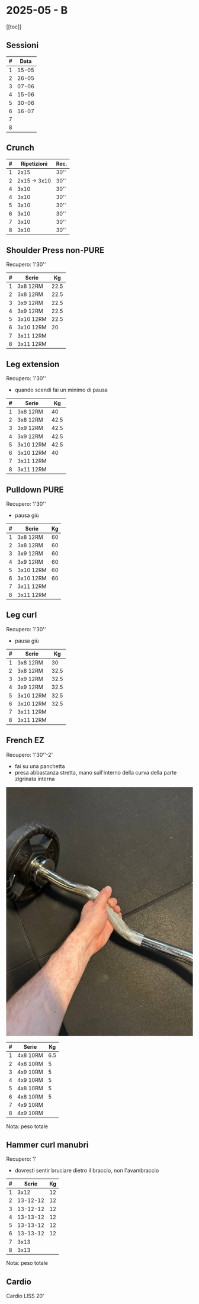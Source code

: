 # 2025-05 - B

[[toc]]

## Sessioni

| #   | Data  |
| --- | ----- |
| 1   | 15-05 |
| 2   | 26-05 |
| 3   | 07-06 |
| 4   | 15-06 |
| 5   | 30-06 |
| 6   | 16-07 |
| 7   |       |
| 8   |       |

## Crunch

| #   | Ripetizioni  | Rec. |
| --- | ------------ | ---- |
| 1   | 2x15         | 30'' |
| 2   | 2x15 -> 3x10 | 30'' |
| 4   | 3x10         | 30'' |
| 4   | 3x10         | 30'' |
| 5   | 3x10         | 30'' |
| 6   | 3x10         | 30'' |
| 7   | 3x10         | 30'' |
| 8   | 3x10         | 30'' |

## Shoulder Press non-PURE

Recupero: 1'30''

| #   | Serie     | Kg   |
| --- | --------- | ---- |
| 1   | 3x8 12RM  | 22.5 |
| 2   | 3x8 12RM  | 22.5 |
| 3   | 3x9 12RM  | 22.5 |
| 4   | 3x9 12RM  | 22.5 |
| 5   | 3x10 12RM | 22.5 |
| 6   | 3x10 12RM | 20   |
| 7   | 3x11 12RM |      |
| 8   | 3x11 12RM |      |

## Leg extension

Recupero: 1'30''

- quando scendi fai un minimo di pausa

| #   | Serie     | Kg   |
| --- | --------- | ---- |
| 1   | 3x8 12RM  | 40   |
| 2   | 3x8 12RM  | 42.5 |
| 3   | 3x9 12RM  | 42.5 |
| 4   | 3x9 12RM  | 42.5 |
| 5   | 3x10 12RM | 42.5 |
| 6   | 3x10 12RM | 40   |
| 7   | 3x11 12RM |      |
| 8   | 3x11 12RM |      |

## Pulldown PURE

Recupero: 1'30''

- pausa giù

| #   | Serie     | Kg  |
| --- | --------- | --- |
| 1   | 3x8 12RM  | 60  |
| 2   | 3x8 12RM  | 60  |
| 3   | 3x9 12RM  | 60  |
| 4   | 3x9 12RM  | 60  |
| 5   | 3x10 12RM | 60  |
| 6   | 3x10 12RM | 60  |
| 7   | 3x11 12RM |     |
| 8   | 3x11 12RM |     |

## Leg curl

Recupero: 1'30''

- pausa giù

| #   | Serie     | Kg   |
| --- | --------- | ---- |
| 1   | 3x8 12RM  | 30   |
| 2   | 3x8 12RM  | 32.5 |
| 3   | 3x9 12RM  | 32.5 |
| 4   | 3x9 12RM  | 32.5 |
| 5   | 3x10 12RM | 32.5 |
| 6   | 3x10 12RM | 32.5 |
| 7   | 3x11 12RM |      |
| 8   | 3x11 12RM |      |

## French EZ

Recupero: 1'30''-2'

- fai su una panchetta
- presa abbastanza stretta, mano sull'interno della curva della parte zigrinata interna

![Presa](./ez.jpg "Presa")

| #   | Serie    | Kg  |
| --- | -------- | --- |
| 1   | 4x8 10RM | 6.5 |
| 2   | 4x8 10RM | 5   |
| 3   | 4x9 10RM | 5   |
| 4   | 4x9 10RM | 5   |
| 5   | 4x8 10RM | 5   |
| 6   | 4x8 10RM | 5   |
| 7   | 4x9 10RM |     |
| 8   | 4x9 10RM |     |

Nota: peso totale

## Hammer curl manubri

Recupero: 1'

- dovresti sentir bruciare dietro il braccio, non l'avambraccio

| #   | Serie    | Kg  |
| --- | -------- | --- |
| 1   | 3x12     | 12  |
| 2   | 13-12-12 | 12  |
| 3   | 13-12-12 | 12  |
| 4   | 13-13-12 | 12  |
| 5   | 13-13-12 | 12  |
| 6   | 13-13-12 | 12  |
| 7   | 3x13     |     |
| 8   | 3x13     |     |

Nota: peso totale

## Cardio

Cardio LISS 20'
